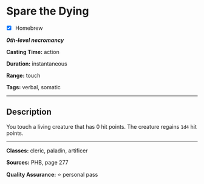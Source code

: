 # Spare the Dying

- [x] Homebrew

***0th-level necromancy***

**Casting Time:** action

**Duration:** instantaneous

**Range:** touch

**Tags:** verbal, somatic

---

## Description
You touch a living creature that has 0 hit points.
The creature regains `1d4` hit points.

---

**Classes:** cleric, paladin, artificer

**Sources:** PHB, page 277

**Quality Assurance:** :star: personal pass

